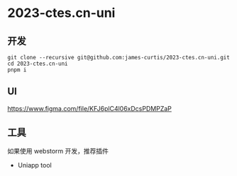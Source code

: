 # 2023-ctes.cn-uni

## 开发

```shell
git clone --recursive git@github.com:james-curtis/2023-ctes.cn-uni.git
cd 2023-ctes.cn-uni
pnpm i
```

## UI

https://www.figma.com/file/KFJ6plC4l06xDcsPDMPZaP

## 工具

如果使用 webstorm 开发，推荐插件
- Uniapp tool
